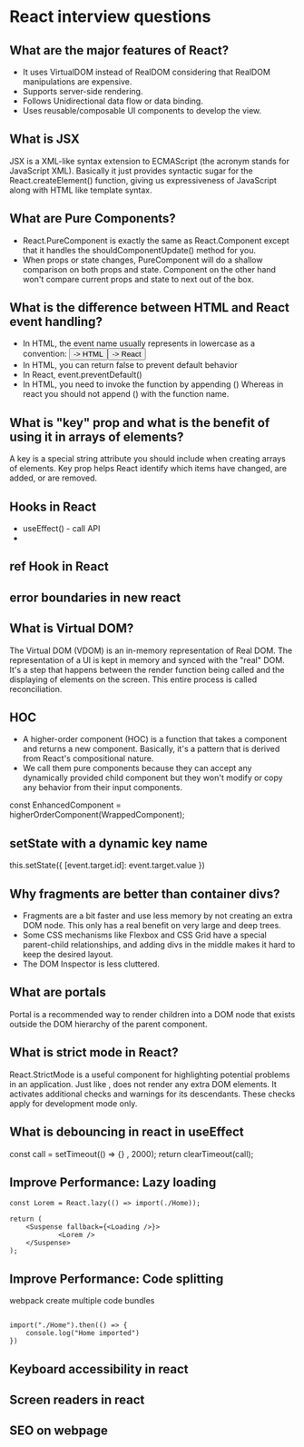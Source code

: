 # React interview questions

## What are the major features of React?
- It uses VirtualDOM instead of RealDOM considering that RealDOM manipulations are expensive.
- Supports server-side rendering.
- Follows Unidirectional data flow or data binding.
- Uses reusable/composable UI components to develop the view.

## What is JSX
JSX is a XML-like syntax extension to ECMAScript (the acronym stands for JavaScript XML). Basically it just provides syntactic sugar for the React.createElement() function, giving us expressiveness of JavaScript along with HTML like template syntax.

## What are Pure Components?
- React.PureComponent is exactly the same as React.Component except that it handles the shouldComponentUpdate() method for you.
- When props or state changes, PureComponent will do a shallow comparison on both props and state. Component on the other hand won't compare current props and state to next out of the box.

## What is the difference between HTML and React event handling?
- In HTML, the event name usually represents in lowercase as a convention:
<button onclick={} > -> HTML
<button onClick={} > -> React
- In HTML, you can return false to prevent default behavior
- In React, event.preventDefault()
- In HTML, you need to invoke the function by appending () Whereas in react you should not append () with the function name.


## What is "key" prop and what is the benefit of using it in arrays of elements?
A key is a special string attribute you should include when creating arrays of elements. Key prop helps React identify which items have changed, are added, or are removed.

## Hooks in React

- useEffect() - call API
- 

## ref Hook in React

## error boundaries in new react


## What is Virtual DOM?
The Virtual DOM (VDOM) is an in-memory representation of Real DOM. The representation of a UI is kept in memory and synced with the "real" DOM. It's a step that happens between the render function being called and the displaying of elements on the screen. This entire process is called reconciliation.

## HOC
- A higher-order component (HOC) is a function that takes a component and returns a new component. Basically, it's a pattern that is derived from React's compositional nature.
- We call them pure components because they can accept any dynamically provided child component but they won't modify or copy any behavior from their input components.

const EnhancedComponent = higherOrderComponent(WrappedComponent);

## setState with a dynamic key name
this.setState({ [event.target.id]: event.target.value })

## Why fragments are better than container divs?
- Fragments are a bit faster and use less memory by not creating an extra DOM node. This only has a real benefit on very large and deep trees.
- Some CSS mechanisms like Flexbox and CSS Grid have a special parent-child relationships, and adding divs in the middle makes it hard to keep the desired layout.
- The DOM Inspector is less cluttered.

## What are portals
Portal is a recommended way to render children into a DOM node that exists outside the DOM hierarchy of the parent component.

## What is strict mode in React?
React.StrictMode is a useful component for highlighting potential problems in an application. Just like <Fragment>, <StrictMode> does not render any extra DOM elements. It activates additional checks and warnings for its descendants. These checks apply for development mode only.

## What is debouncing in react in useEffect

const call = setTimeout(() => {} , 2000);
return clearTimeout(call);

## Improve Performance: Lazy loading
```
const Lorem = React.lazy(() => import(./Home));

return (
    <Suspense fallback={<Loading />}>
            <Lorem />
    </Suspense>
);

```
## Improve Performance: Code splitting
webpack create multiple code bundles
```

import("./Home").then(() => {
    console.log("Home imported")
})
```

## Keyboard accessibility in react

## Screen readers in react

## SEO on webpage



